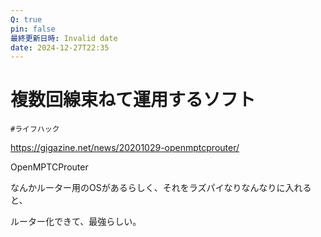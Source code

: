 ```yaml
---
Q: true
pin: false
最終更新日時: Invalid date
date: 2024-12-27T22:35
---
```

# 複数回線束ねて運用するソフト

`#ライフハック`

https://gigazine.net/news/20201029-openmptcprouter/

OpenMPTCProuter

なんかルーター用のOSがあるらしく、それをラズパイなりなんなりに入れると、

ルーター化できて、最強らしい。